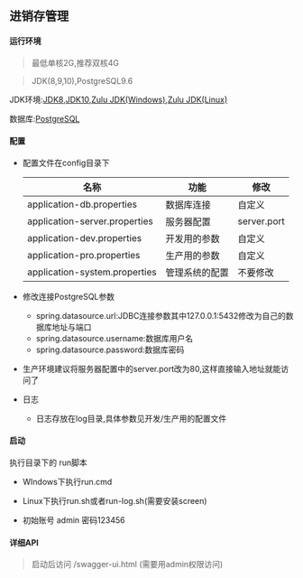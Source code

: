 ## 进销存管理

#### 运行环境

> 最低单核2G,推荐双核4G

> JDK(8,9,10),PostgreSQL9.6

JDK环境:[JDK8](http://www.oracle.com/technetwork/java/javase/downloads/jdk8-downloads-2133151.html),[JDK10](http://www.oracle.com/technetwork/java/javase/downloads/jdk10-downloads-4416644.html),[Zulu JDK(Windows)](https://www.azul.com/downloads/zulu/zulu-windows/),[Zulu JDK(Linux)](https://www.azul.com/downloads/zulu/zulu-linux/)

数据库:[PostgreSQL](https://www.enterprisedb.com/downloads/postgres-postgresql-downloads)

#### 配置

 * 配置文件在config目录下
    
    名称 | 功能 | 修改
        ---|---|---
    application-db.properties | 数据库连接 | 自定义
    application-server.properties | 服务器配置 | server.port
    application-dev.properties | 开发用的参数 | 自定义
    application-pro.properties | 生产用的参数 | 自定义
    application-system.properties | 管理系统的配置 | 不要修改
    
 * 修改连接PostgreSQL参数
    * spring.datasource.url:JDBC连接参数其中127.0.0.1:5432修改为自己的数据库地址与端口
    * spring.datasource.username:数据库用户名
    * spring.datasource.password:数据库密码
    
 * 生产环境建议将服务器配置中的server.port改为80,这样直接输入地址就能访问了
 
 * 日志
    * 日志存放在log目录,具体参数见开发/生产用的配置文件

#### 启动

执行目录下的 run脚本

* WIndows下执行run.cmd

* Linux下执行run.sh或者run-log.sh(需要安装screen)

*  初始账号 admin 密码123456

#### 详细API

> 启动后访问 /swagger-ui.html (需要用admin权限访问)